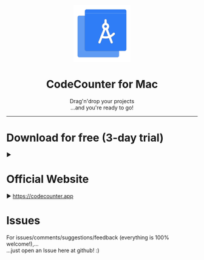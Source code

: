 <p align=center>
  <img height="150px" src="https://github.com/enSili-co/codecounter/raw/main/images/logo.png"/>
</p>
<h1 align=center>CodeCounter for Mac</h1>
<p align=center>
  Drag'n'drop your projects<br>...and you're ready to go!
</p>


---

# Download for free (3-day trial)

▶︎ 

# Official Website

▶︎ https://codecounter.app

# Issues

For issues/comments/suggestions/feedback (everything is 100% welcome!),...    
...just open an Issue here at github! :)
